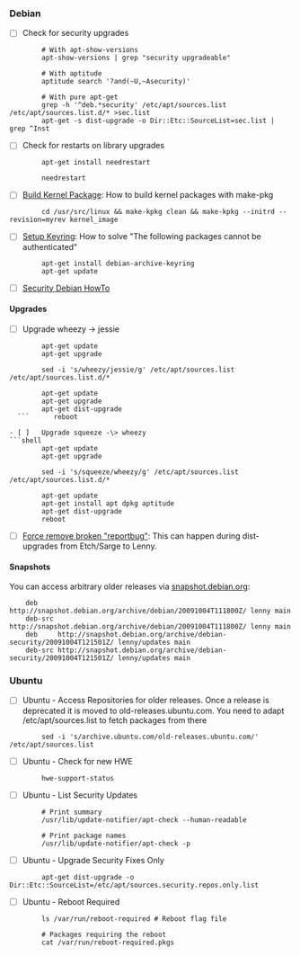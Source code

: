 ### Debian

- [ ]  Check for security upgrades
```shell
        # With apt-show-versions
        apt-show-versions | grep "security upgradeable"

        # With aptitude
        aptitude search '?and(~U,~Asecurity)'

        # With pure apt-get
        grep -h '^deb.*security' /etc/apt/sources.list /etc/apt/sources.list.d/* >sec.list
        apt-get -s dist-upgrade -o Dir::Etc::SourceList=sec.list | grep ^Inst
```
- [ ]   Check for restarts on library upgrades
```shell
        apt-get install needrestart

        needrestart
```
- [ ]   [Build Kernel
    Package](http://delicious.com/redirect?url=http%3A//tldp.org/HOWTO/Wireless-Link-sys-WPC11/x295.html):
    How to build kernel packages with make-pkg
```shell
        cd /usr/src/linux && make-kpkg clean && make-kpkg --initrd --revision=myrev kernel_image
```
- [ ]   [Setup
    Keyring](http://changelog.complete.org/archives/496-how-to-solve-the-following-packages-cannot-be-authenticated):
    How to solve "The following packages cannot be authenticated"
```shell
        apt-get install debian-archive-keyring
        apt-get update
```
- [ ]   [Security Debian
    HowTo](https://www.debian.org/doc/manuals/securing-debian-howto/ch4.de.html)

#### Upgrades

- [ ]   Upgrade wheezy -\> jessie
```shell
        apt-get update
        apt-get upgrade

        sed -i 's/wheezy/jessie/g' /etc/apt/sources.list /etc/apt/sources.list.d/*

        apt-get update
        apt-get upgrade
        apt-get dist-upgrade
  ```      reboot

- [ ]   Upgrade squeeze -\> wheezy
```shell
        apt-get update
        apt-get upgrade

        sed -i 's/squeeze/wheezy/g' /etc/apt/sources.list /etc/apt/sources.list.d/*

        apt-get update
        apt-get install apt dpkg aptitude
        apt-get dist-upgrade
        reboot
```
- [ ]   [Force remove broken
    "reportbug"](http://forums.debian.net/viewtopic.php?f=17&t=40109):
    This can happen during dist-upgrades from Etch/Sarge to Lenny.

#### Snapshots

You can access arbitrary older releases via
[snapshot.debian.org](http://snapshot.debian.org/):
```shell
    deb     http://snapshot.debian.org/archive/debian/20091004T111800Z/ lenny main
    deb-src http://snapshot.debian.org/archive/debian/20091004T111800Z/ lenny main
    deb     http://snapshot.debian.org/archive/debian-security/20091004T121501Z/ lenny/updates main
    deb-src http://snapshot.debian.org/archive/debian-security/20091004T121501Z/ lenny/updates main
```
### Ubuntu

- [ ]   Ubuntu - Access Repositories for older releases. Once a release is
    deprecated it is moved to old-releases.ubuntu.com. You need to adapt
    /etc/apt/sources.list to fetch packages from there
```shell
        sed -i 's/archive.ubuntu.com/old-releases.ubuntu.com/' /etc/apt/sources.list
```
- [ ]   Ubuntu - Check for new HWE
```shell
        hwe-support-status
```
- [ ]   Ubuntu - List Security Updates
```shell
        # Print summary
        /usr/lib/update-notifier/apt-check --human-readable

        # Print package names
        /usr/lib/update-notifier/apt-check -p
```
- [ ]   Ubuntu - Upgrade Security Fixes Only
```shell
        apt-get dist-upgrade -o Dir::Etc::SourceList=/etc/apt/sources.security.repos.only.list
```
- [ ]   Ubuntu - Reboot Required
```shell
        ls /var/run/reboot-required # Reboot flag file

        # Packages requiring the reboot
        cat /var/run/reboot-required.pkgs
```
